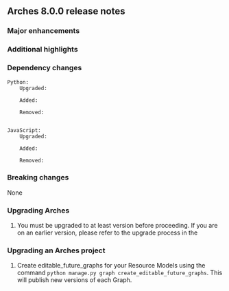 Arches 8.0.0 release notes
------------------------

### Major enhancements


### Additional highlights


### Dependency changes
```
Python:
    Upgraded:

    Added:

    Removed:


JavaScript:
    Upgraded:

    Added:

    Removed:
```

### Breaking changes
None

### Upgrading Arches

1. You must be upgraded to at least version   before proceeding. If you are on an earlier version, please refer to the upgrade process in the []()

### Upgrading an Arches project

1. Create editable_future_graphs for your Resource Models using the command `python manage.py graph create_editable_future_graphs`. This will publish new versions of each Graph.
